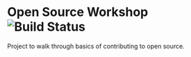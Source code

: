 # Open Source Workshop ![Build Status](https://github.com/caabernathy/oss-start/actions/workflows/jest.yml/badge.svg)

Project to walk through basics of contributing to open source.
